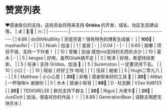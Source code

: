 # 赞赏列表

❤️感谢各位的支持，这些资金将用来支持 **Gridea** 的开发、域名、社区生态建设等。
| 💰        | 👦/🧒          | ✉️                               |
| --------- | -------------- | -------------------------------- |
| 6.66      | doSthNiuBility | 资瓷资瓷！很有特色的博客生成器！ |
| **100**🥇 | mashaofei      | -                                |
| 5         | Noah           | 加油                             |
| 1         | 星辰           | -                                |
| 0.04      | -              | -                                |
| 6.60      | 姚攀           | 项目不错，支持一下作者！         |
| 10        | 曾雁           | 加油 感觉md支持的东西优点少      |
| 10        | 夏木           | -                                |
| 5         | kergee         | 好用，虽然Gitalk搞不定           |
| 2         | 牧泽           | 好用，希望持续更新。             |
| 5         | 任涛           | 支持 Gridea，加油 💪             |
| 5         | Suremotoo      | 一定要坚持下去。                 |
| 10        | 小口           | -                                |
| 10        | 晓岩           | 好好工作 哈哈                    |
| 1         | 伍双           | 谢谢                             |
| 5         | Hugh二零九八   | -                                |
| 5         | Matthew        | 小小心意                         |
| **20**🥉  | 非晚           | 感谢带来好的工具 🌹              |
| **20**🥉  | AMan           | 一杯咖啡☕️ 谢谢你                |
| 5         | 木木           | 感谢小哥哥                       |
| **88**🥈  | D · 杜志鹏     | V2ex 6d6f33                      |
| **20**🥉  | TEDIORELEE     | 群员支持下群主                   |
| **20**🥉  | Rigus          | 大佬牛🍻                         |
| **20**🥉  | JustDoIt       | 加油，很喜欢你的作品！！         |
| 8.88      | GenerationBear | 请群主喝肥宅快乐水               |
